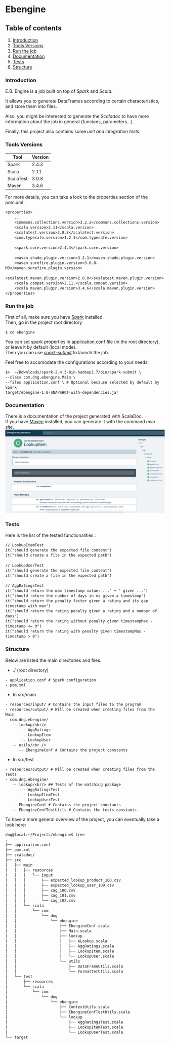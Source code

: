 # Ebengine

## Table of contents

1. [Introduction](#introduction)
2. [Tools Versions](#tools-versions)
3. [Run the job](#run-job)
4. [Documentation](#documentation)
5. [Tests](#tests)
6. [Structure](#structure)

### Introduction
E.B. Engine is a job built on top of *Spark* and *Scala*.

It allows you to generate DataFrames according to certain characteristics, and store them into files.<br />

Also, you might be interested to generate the *Scaladoc* to have more information about the job in general (funcions, parameters...).

Finally, this project also contains some *unit and integration tests*.

### Tools Versions
|  Tool | Version  |
|---|---|
|  Spark |  2.4.3 |
|  Scala |  2.11 |
|  ScalaTest |  3.0.8  |
|  Maven |  3.4.6     |

For more details, you can take a look to the properties section of the pom.xml :
```
<properties>
	...
	<commons.collections.version>3.2.2</commons.collections.version>
	<scala.version>2.11</scala.version>
	<scalatest.version>3.0.8</scalatest.version>
	<com.typesafe.version>1.2.1</com.typesafe.version>
	
	<spark.core.version>2.4.3</spark.core.version>
	
	<maven.shade.plugin.version>3.2.1</maven.shade.plugin.version>
	<maven.surefire.plugin.version>3.0.0-M3</maven.surefire.plugin.version>
	<scalatest.maven.plugin.version>2.0.0</scalatest.maven.plugin.version>
	<scala.compat.version>2.11.</scala.compat.version>
	<scala.maven.plugin.version>3.4.6</scala.maven.plugin.version>
</properties>
```
### Run the job
First of all, make sure you have [Spark](https://spark.apache.org/docs/latest/index.html) installed.<br />
Then, go in the project root directory
```
$ cd ebengine
```

You can set spark properties in application.conf file (in the root directory), or leave it by default (local mode).<br />
Then you can use [*spark-submit*](https://spark.apache.org/docs/latest/submitting-applications.html) to launch the job.<br />

Feel free to accomodate the configurations according to your needs:<br />
```
$>  ~/Downloads/spark-2.4.3-bin-hadoop2.7/bin/spark-submit \
--class com.dng.ebengine.Main \
--files application.conf \ # Optional because selected by default by Spark
target/ebengine-1.0-SNAPSHOT-with-dependencies.jar
```

### Documentation
There is a documentation of the project generated with ScalaDoc.<br />
If you have [Maven](https://maven.apache.org/plugins/maven-site-plugin/) installed, you can generate it with the command *mvn site*.
![alt text](./src/main/resources/img/Ebengine_documentation.png)

### Tests
Here is the list of the tested functionalities :
```
// LookupItemTest
it("should generate the expected file content")
it("should create a file in the expected path")

// LookupUserTest
it("should generate the expected file content")
it("should create a file in the expected path")

// AggRatingsTest
it("should return the max timestamp value: ..." + " given ...")
it("should return the number of days in ms given a timestamp")
it("should return the penalty factor given a rating and its gap timestamp with max")
it("should return the rating penalty given a rating and a number of days")
it("should return the rating without penalty given timestampMax - timestamp <= 0")
it("should return the rating with penalty given timestampMax - timestamp > 0")
```

### Structure
Below are listed the main directories and files.
- ./ (root directory)
```
- application.conf # Spark configuration
- pom.xml
```

- In src/main
```
- resources/input/ # Contains the input files to the program
- resources/output/ # Will be created when creating files from the Main
- com.dng.ebengine/
   -- lookup/<br/>
       -- AggRatings
       -- LookupItem
       -- LookupUser
   -- utils/<br />
      -- EbengineConf # Contains the project constants
```
- In src/test
```
- resources/output/ # Will be created when creating files from the Tests
- com.dng.ebengine/
   -- lookup/<br/> ## Tests of the matching package
       -- AggRatingsTest
       -- LookupItemTest
       -- LookupUserTest
   -- EbengineConf # Contains the project constants
   -- EbengineConfTestUtils # Contains the tests constants
```

To have a more general overview of the project, you can eventually take a look here:
```
dng@local:~/Projects/ebengine$ tree
.
├── application.conf
├── pom.xml
├── scaladoc/
├── src
│   ├── main 
│   │   ├── resources
│   │   │   └── input
│   │   │       ├── expected_lookup_product_100.csv
│   │   │       ├── expected_lookup_user_100.csv
│   │   │       ├── xag_100.csv
│   │   │       ├── xag_101.csv
│   │   │       └── xag_102.csv
│   │   └── scala
│   │       └── com
│   │           └── dng
│   │               └── ebengine
│   │                   ├── EbengineConf.scala
│   │                   ├── Main.scala
│   │                   ├── lookup 
│   │                   │   ├── ALookup.scala
│   │                   │   ├── AggRatings.scala
│   │                   │   ├── LookupItem.scala
│   │                   │   └── LookupUser.scala
│   │                   └── utils
│   │                       ├── DataFrameUtils.scala
│   │                       └── FormatterUtils.scala
│   └── test
│       ├── resources
│       └── scala
│           └── com
│               └── dng
│                   └── ebengine
│                       ├── ContextUtils.scala
│                       ├── EbengineConfTestUtils.scala
│                       └── lookup
│                           ├── AggRatingsTest.scala
│                           ├── LookupItemTest.scala
│                           └── LookupUserTest.scala
└── target
 ```
 


